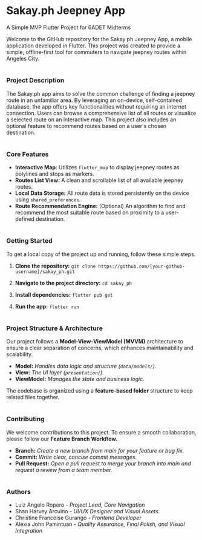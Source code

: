 # Sakay.ph Jeepney App

A Simple MVP Flutter Project for 6ADET Midterms

Welcome to the GitHub repository for the Sakay.ph Jeepney App, a mobile application developed in Flutter. This project was created to provide a simple, offline-first tool for commuters to navigate jeepney routes within Angeles City.

#
### Project Description
The Sakay.ph app aims to solve the common challenge of finding a jeepney route in an unfamiliar area. By leveraging an on-device, self-contained database, the app offers key functionalities without requiring an internet connection. Users can browse a comprehensive list of all routes or visualize a selected route on an interactive map. This project also includes an optional feature to recommend routes based on a user's chosen destination.

#
### Core Features
* **Interactive Map**: Utilizes `flutter_map` to display jeepney routes as polylines and stops as markers.
* **Routes List View:** A clean and scrollable list of all available jeepney routes.
* **Local Data Storage:** All route data is stored persistently on the device using `shared_preferences`.
* **Route Recommendation Engine:** (Optional) An algorithm to find and recommend the most suitable route based on proximity to a user-defined destination.

#
### Getting Started
To get a local copy of the project up and running, follow these simple steps.
1. **Clone the repository:**
`git clone https://github.com/[your-github-username]/sakay_ph.git`

2. **Navigate to the project directory:**
`cd sakay_ph`

3. **Install dependencies:**
`flutter pub get`

4. **Run the app:**
`flutter run`

#
### Project Structure & Architecture
Our project follows a **Model-View-ViewModel (MVVM)** architecture to ensure a clear separation of concerns, which enhances maintainability and scalability.
* **Model:** *Handles data logic and structure (`data/models/`).*
* **View:** *The UI layer (`presentation/`).*
* **ViewModel:** *Manages the state and business logic.*

The codebase is organized using a **feature-based folder** structure to keep related files together.

#
### Contributing
We welcome contributions to this project. To ensure a smooth collaboration, please follow our **Feature Branch Workflow.**
* **Branch:** *Create a new branch from main for your feature or bug fix.*
* **Commit:** *Write clear, concise commit messages.*
* **Pull Request:** *Open a pull request to merge your branch into main and request a review from a team member.*

#
### Authors
* Luiz Angelo Ropero - *Project Lead, Core Navigation*
* Shan Harvey Arcuino - *UI/UX Designer and Visual Assets*
* Christine Francoise Gurango - *Frontend Developer*
* Alexia John Pamintuan - *Quality Assurance, Final Polish, and Visual Integration*

